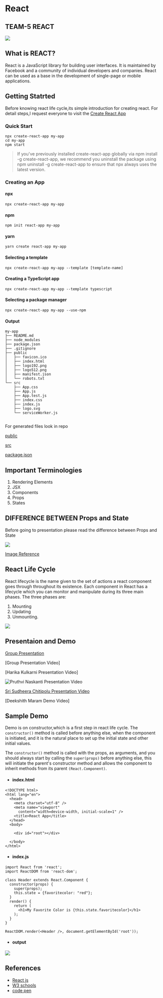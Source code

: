# React
## TEAM-5 REACT
![](https://github.com/sudheera96/React---Workshop--Team5/blob/master/Screenshot%20(45).png)

## What is REACT?
React is a JavaScript library for building user interfaces. It is maintained by Facebook and a community of individual developers and companies. React can be used as a base in the development of single-page or mobile applications.

## Getting Statrted 
Before knowing react life cycle,its simple introduction for creating react. For detail steps,I request everyone to visit the 
[Create React App](https://create-react-app.dev/docs/documentation-intro)

### Quick Start
```
npx create-react-app my-app
cd my-app
npm start
```
> If you've previously installed create-react-app globally via npm install -g create-react-app, we recommend you uninstall the package using npm uninstall -g create-react-app to ensure that npx always uses the latest version.
### Creating an App
#### npx
```
npx create-react-app my-app
```
#### npm
```
npm init react-app my-app
```
#### yarn
```
yarn create react-app my-app
```
#### Selecting a template
```
npx create-react-app my-app --template [template-name]
```
#### Creating a TypeScript app
```
npx create-react-app my-app --template typescript
```
#### Selecting a package manager
```
npx create-react-app my-app --use-npm
```
#### Output
```
my-app
├── README.md
├── node_modules
├── package.json
├── .gitignore
├── public
│   ├── favicon.ico
│   ├── index.html
│   ├── logo192.png
│   ├── logo512.png
│   ├── manifest.json
│   └── robots.txt
└── src
    ├── App.css
    ├── App.js
    ├── App.test.js
    ├── index.css
    ├── index.js
    ├── logo.svg
    └── serviceWorker.js
    
```
For generated files look in repo

[public](https://github.com/sudheera96/React-React-Life-Cycle--Subtopic-/tree/master/public)

[src](https://github.com/sudheera96/React-React-Life-Cycle--Subtopic-/tree/master/src)

[package.json](https://github.com/sudheera96/React-React-Life-Cycle--Subtopic-/blob/master/package.json)

## Important Terminologies

1. Rendering Elements
2. JSX
3. Components
4. Props
5. States

## DIFFERENCE BETWEEN Props and State
Before going to presentation please read the difference between Props and State

![](https://github.com/sudheera96/React-React-Life-Cycle--Subtopic-/blob/master/maxresdefault.jpg)

[Image Reference](https://www.google.com/url?sa=i&url=https%3A%2F%2Fwww.youtube.com%2Fwatch%3Fv%3DaLmwln09Tbs&psig=AOvVaw0YpcIfD6KSfPekQkqmnZOF&ust=1586890918727000&source=images&cd=vfe&ved=0CAIQjRxqFwoTCNi757qL5ugCFQAAAAAdAAAAABAD)

## React Life Cycle
React  lifecycle is the name given to the set of actions a react component goes through throughout its existence.
Each component in React has a lifecycle which you can monitor and manipulate during its three main phases.
The three phases are: 
1. Mounting 
2. Updating
3. Unmounting.

![](https://github.com/sudheera96/React---Workshop--Team5/blob/master/Screenshot%20(44).png)

## Presentaion and Demo
[Group Presentation](https://github.com/sudheera96/React---Workshop--Team5/blob/master/React.pptx)

[Group Presentation Video]

[Harika Kulkarni Presentation Video]

![Pruthvi Naskanti Presentation Video](https://app.vidgrid.com/view/q2tZXvivSOcI)

[Sri Sudheera Chitipolu Presentation Video](https://use.vg/G0esZw)

[Deekshith Maram Demo Video]




##  Sample Demo

Demo is on constructor,which is a first step in react life cycle.
The ```constructor()``` method is called before anything else, when the component is initiated, and it is the natural place to set up the initial state and other initial values.

The ```constructor()``` method is called with the props, as arguments, and you should always start by calling the ```super(props)``` before anything else, this will initiate the parent's constructor method and allows the component to inherit methods from its parent ```(React.Component)```.
* #### index.html
````
<!DOCTYPE html>
<html lang="en">
  <head>
    <meta charset="utf-8" />
    <meta name="viewport"
      content="width=device-width, initial-scale=1" />
    <title>React App</title>
  </head>
  <body>

    <div id="root"></div>

  </body>
</html>
````
* #### index.js
```
import React from 'react';
import ReactDOM from 'react-dom';

class Header extends React.Component {
  constructor(props) {
    super(props);
    this.state = {favoritecolor: "red"};
  }
  render() {
    return (
      <h1>My Favorite Color is {this.state.favoritecolor}</h1>
    );
  }
}

ReactDOM.render(<Header />, document.getElementById('root'));
```

* #### output 
![](https://github.com/sudheera96/React-React-Life-Cycle--Subtopic-/blob/master/Screenshot%20(42).png)


## References 
* [React js](https://reactjs.org/docs/getting-started.html)
* [W3 schools](https://www.w3schools.com/react/default.asp)
* [code pen](https://codepen.io/gaearon/pen/gwoJZk?editors=0010)
